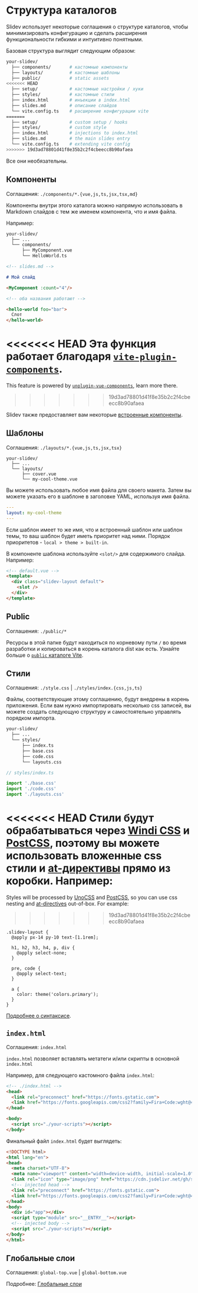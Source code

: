 # Структура каталогов

Slidev использует некоторые соглашения о структуре каталогов, чтобы минимизировать конфигурацию и сделать расширения функциональности гибкими и интуитивно понятными.

Базовая структура выглядит следующим образом:

```bash
your-slidev/
  ├── components/       # кастомные компоненты
  ├── layouts/          # кастомные шаблоны
  ├── public/           # static assets
<<<<<<< HEAD
  ├── setup/            # кастомные настройки / хуки
  ├── styles/           # кастомные стили
  ├── index.html        # инъекции в index.html
  ├── slides.md         # описание слайдов
  └── vite.config.ts    # расширение конфигурации vite
=======
  ├── setup/            # custom setup / hooks
  ├── styles/           # custom style
  ├── index.html        # injections to index.html
  ├── slides.md         # the main slides entry
  └── vite.config.ts    # extending vite config
>>>>>>> 19d3ad78801d41f8e35b2c2f4cbeecc8b90afaea
```

Все они необязательны.

## Компоненты

Соглашения: `./components/*.{vue,js,ts,jsx,tsx,md}`

Компоненты внутри этого каталога можно напрямую использовать в Markdown слайдов с тем же именем компонента, что и имя файла.

Например:

```bash
your-slidev/
  ├── ...
  └── components/
      ├── MyComponent.vue
      └── HelloWorld.ts
```

```md
<!-- slides.md -->

# Мой слайд

<MyComponent :count="4"/>

<!-- оба названия работают -->

<hello-world foo="bar">
  Слот
</hello-world>
```

<<<<<<< HEAD
Эта функция работает благодаря [`vite-plugin-components`](https://github.com/antfu/vite-plugin-components).
=======
This feature is powered by [`unplugin-vue-components`](https://github.com/antfu/unplugin-vue-components), learn more there.
>>>>>>> 19d3ad78801d41f8e35b2c2f4cbeecc8b90afaea

Slidev также предоставляет вам некоторые [встроенные компоненты](/builtin/components).

## Шаблоны

Соглашения: `./layouts/*.{vue,js,ts,jsx,tsx}`

```
your-slidev/
  ├── ...
  └── layouts/
      ├── cover.vue
      └── my-cool-theme.vue
```

Вы можете использовать любое имя файла для своего макета. Затем вы можете указать его в шаблоне в заголовке YAML, используя имя файла.

```yaml
---
layout: my-cool-theme
---
```

Если шаблон имеет то же имя, что и встроенный шаблон или шаблон темы, то ваш шаблон будет иметь приоритет над ними. Порядок приоритетов - `local > theme > built-in`.

В компоненте шаблона используйте `<slot/>` для содержимого слайда. Например:

```html
<!-- default.vue -->
<template>
  <div class="slidev-layout default">
    <slot />
  </div>
</template>
```

## Public

Соглашения: `./public/*`

Ресурсы в этой папке будут находиться по корневому пути `/` во время разработки и копироваться в корень каталога dist как есть. Узнайте больше о [`public` каталоге Vite](https://vitejs.dev/guide/assets.html#the-public-directory).

## Стили

Соглашения: `./style.css` | `./styles/index.{css,js,ts}`

Файлы, соответствующие этому соглашению, будут внедрены в корень приложения. Если вам нужно импортировать несколько css записей, вы можете создать следующую структуру и самостоятельно управлять порядком импорта.

```bash
your-slidev/
  ├── ...
  └── styles/
      ├── index.ts
      ├── base.css
      ├── code.css
      └── layouts.css
```

```ts
// styles/index.ts

import './base.css'
import './code.css'
import './layouts.css'
```

<<<<<<< HEAD
Стили будут обрабатываться через [Windi CSS](http://windicss.org/) и [PostCSS](https://postcss.org/), поэтому вы можете использовать вложенные css стили и [at-директивы](https://windicss.org/features/directives.html) прямо из коробки. Например:
=======
Styles will be processed by [UnoCSS](https://unocss.dev/) and [PostCSS](https://postcss.org/), so you can use css nesting and [at-directives](https://windicss.org/features/directives.html) out-of-box. For example:
>>>>>>> 19d3ad78801d41f8e35b2c2f4cbeecc8b90afaea

```less
.slidev-layout {
  @apply px-14 py-10 text-[1.1rem];

  h1, h2, h3, h4, p, div {
    @apply select-none;
  }

  pre, code {
    @apply select-text;
  }

  a {
    color: theme('colors.primary');
  }
}
```

[Подробнее о синтаксисе](https://windicss.org/features/directives.html).

## `index.html`

Соглашения: `index.html`

`index.html` позволяет вставлять метатеги и/или скрипты в основной `index.html`

Например, для следующего кастомного файла `index.html`:

```html
<!-- ./index.html -->
<head>
  <link rel="preconnect" href="https://fonts.gstatic.com">
  <link href="https://fonts.googleapis.com/css2?family=Fira+Code:wght@400;600&family=Nunito+Sans:wght@200;400;600&display=swap" rel="stylesheet">
</head>

<body>
  <script src="./your-scripts"></script>
</body>
```

Финальный файл `index.html` будет выглядеть:

```html
<!DOCTYPE html>
<html lang="en">
<head>
  <meta charset="UTF-8">
  <meta name="viewport" content="width=device-width, initial-scale=1.0">
  <link rel="icon" type="image/png" href="https://cdn.jsdelivr.net/gh/slidevjs/slidev/assets/favicon.png">
  <!-- injected head -->
  <link rel="preconnect" href="https://fonts.gstatic.com">
  <link href="https://fonts.googleapis.com/css2?family=Fira+Code:wght@400;600&family=Nunito+Sans:wght@200;400;600&display=swap" rel="stylesheet">
</head>
<body>
  <div id="app"></div>
  <script type="module" src="__ENTRY__"></script>
  <!-- injected body -->
  <script src="./your-scripts"></script>
</body>
</html>
```

## Глобальные слои

Соглашения: `global-top.vue` | `global-bottom.vue`

Подробнее: [Глобальные слои](/custom/global-layers)

